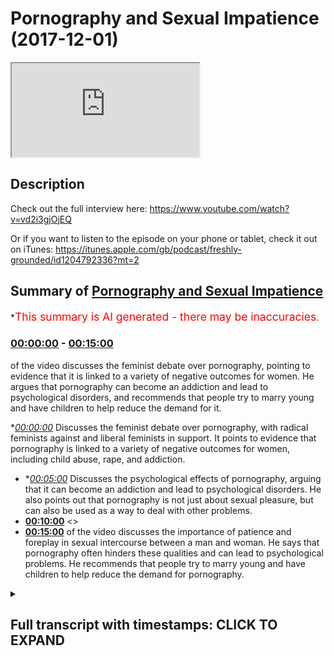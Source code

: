 # Pornography and Sexual Impatience (2017-12-01)

<iframe loading='lazy' src='https://www.youtube.com/embed/MTPwUrTQ-8M'></iframe>

## Description

Check out the full interview here: https://www.youtube.com/watch?v=vd2i3gjOjEQ

Or if you want to listen to the episode on your phone or tablet, check it out on iTunes: https://itunes.apple.com/gb/podcast/freshly-grounded/id1204792336?mt=2

## Summary of [Pornography and Sexual Impatience](https://www.youtube.com/watch?v=MTPwUrTQ-8M)


*<span style="color:red; font-size:125%">This summary is AI generated - there may be inaccuracies</span>.

### [00:00:00](https://www.youtube.com/watch?v=MTPwUrTQ-8M&t=0) - [00:15:00](https://www.youtube.com/watch?v=MTPwUrTQ-8M&t=900)

of the video discusses the feminist debate over pornography, pointing to evidence that it is linked to a variety of negative outcomes for women. He argues that pornography can become an addiction and lead to psychological disorders, and recommends that people try to marry young and have children to help reduce the demand for it.

**[00:00:00](https://www.youtube.com/watch?v=MTPwUrTQ-8M&t=0)* Discusses the feminist debate over pornography, with radical feminists against and liberal feminists in support. It points to evidence that pornography is linked to a variety of negative outcomes for women, including child abuse, rape, and addiction.
* **[00:05:00](https://www.youtube.com/watch?v=MTPwUrTQ-8M&t=300)* Discusses the psychological effects of pornography, arguing that it can become an addiction and lead to psychological disorders. He also points out that pornography is not just about sexual pleasure, but can also be used as a way to deal with other problems.
* **[00:10:00](https://www.youtube.com/watch?v=MTPwUrTQ-8M&t=600)** <>
* **[00:15:00](https://www.youtube.com/watch?v=MTPwUrTQ-8M&t=900)** of the video discusses the importance of patience and foreplay in sexual intercourse between a man and woman. He says that pornography often hinders these qualities and can lead to psychological problems. He recommends that people try to marry young and have children to help reduce the demand for pornography.

<details><summary><h2>Full transcript with timestamps: CLICK TO EXPAND</h2></summary>

[0:00:00](https://youtu.be/MTPwUrTQ-8M?t=0) there are a lot of fits and involved in  
[0:00:04](https://youtu.be/MTPwUrTQ-8M?t=4) just having a phone or just having a  
[0:00:06](https://youtu.be/MTPwUrTQ-8M?t=6) laptop or computer or just have an  
[0:00:08](https://youtu.be/MTPwUrTQ-8M?t=8) internet how does one as a Muslim and  
[0:00:11](https://youtu.be/MTPwUrTQ-8M?t=11) especially with this our audience a lot  
[0:00:13](https://youtu.be/MTPwUrTQ-8M?t=13) of our audience are like young Muslim  
[0:00:14](https://youtu.be/MTPwUrTQ-8M?t=14) brothers and sisters and how would one  
[0:00:16](https://youtu.be/MTPwUrTQ-8M?t=16) tackle such means because we can't  
[0:00:18](https://youtu.be/MTPwUrTQ-8M?t=18) remove access to devices in Tunisia it's  
[0:00:21](https://youtu.be/MTPwUrTQ-8M?t=21) not possible anymore  
[0:00:21](https://youtu.be/MTPwUrTQ-8M?t=21) yeah yeah oh you mean one of the biggest  
[0:00:23](https://youtu.be/MTPwUrTQ-8M?t=23) ones obviously corruptive forces like I  
[0:00:27](https://youtu.be/MTPwUrTQ-8M?t=27) would call is its put on graffia viously  
[0:00:29](https://youtu.be/MTPwUrTQ-8M?t=29) like right and this is I mean I think we  
[0:00:33](https://youtu.be/MTPwUrTQ-8M?t=33) can tackle this because I haven't really  
[0:00:34](https://youtu.be/MTPwUrTQ-8M?t=34) spoken at about this topic properly but  
[0:00:39](https://youtu.be/MTPwUrTQ-8M?t=39) I think we can tackle this topic in  
[0:00:42](https://youtu.be/MTPwUrTQ-8M?t=42) different ways you can think of the so  
[0:00:44](https://youtu.be/MTPwUrTQ-8M?t=44) sure the kind yeah you can say social  
[0:00:47](https://youtu.be/MTPwUrTQ-8M?t=47) effects of pornography yeah and you can  
[0:00:49](https://youtu.be/MTPwUrTQ-8M?t=49) also think about the psychological  
[0:00:50](https://youtu.be/MTPwUrTQ-8M?t=50) effects so kind of to  
[0:00:53](https://youtu.be/MTPwUrTQ-8M?t=53) dichotomize it make it into two  
[0:00:55](https://youtu.be/MTPwUrTQ-8M?t=55) different things students wonder what  
[0:00:57](https://youtu.be/MTPwUrTQ-8M?t=57) sorry social psychological so social is  
[0:01:00](https://youtu.be/MTPwUrTQ-8M?t=60) more to do with obviously the collective  
[0:01:01](https://youtu.be/MTPwUrTQ-8M?t=61) society societal unit and then obviously  
[0:01:03](https://youtu.be/MTPwUrTQ-8M?t=63) psychological we mean more about the  
[0:01:06](https://youtu.be/MTPwUrTQ-8M?t=66) individual fine so talking about the  
[0:01:09](https://youtu.be/MTPwUrTQ-8M?t=69) social is interesting because actually  
[0:01:10](https://youtu.be/MTPwUrTQ-8M?t=70) the feminists disagree upon this and  
[0:01:12](https://youtu.be/MTPwUrTQ-8M?t=72) feminist discourse is actually splinted  
[0:01:15](https://youtu.be/MTPwUrTQ-8M?t=75) on this issue and this is actually  
[0:01:17](https://youtu.be/MTPwUrTQ-8M?t=77) referred to as the the feminist sex  
[0:01:19](https://youtu.be/MTPwUrTQ-8M?t=79) rules whereas or some other good names  
[0:01:22](https://youtu.be/MTPwUrTQ-8M?t=82) like this where so basically feminists  
[0:01:24](https://youtu.be/MTPwUrTQ-8M?t=84) are disagreeing whether pornography is a  
[0:01:26](https://youtu.be/MTPwUrTQ-8M?t=86) good thing or a bad thing okay  
[0:01:28](https://youtu.be/MTPwUrTQ-8M?t=88) so some of them obviously have been very  
[0:01:30](https://youtu.be/MTPwUrTQ-8M?t=90) very much against it like Andrea forget  
[0:01:34](https://youtu.be/MTPwUrTQ-8M?t=94) her surname but she's she's a radical  
[0:01:36](https://youtu.be/MTPwUrTQ-8M?t=96) feminist against pornography  
[0:01:37](https://youtu.be/MTPwUrTQ-8M?t=97) yeah she's against pornography she's  
[0:01:39](https://youtu.be/MTPwUrTQ-8M?t=99) written but just as a side note I'm  
[0:01:40](https://youtu.be/MTPwUrTQ-8M?t=100) probably gonna be buying in I like a lot  
[0:01:42](https://youtu.be/MTPwUrTQ-8M?t=102) and like because I love America I think  
[0:01:45](https://youtu.be/MTPwUrTQ-8M?t=105) you overestimate how intelligent we are  
[0:01:47](https://youtu.be/MTPwUrTQ-8M?t=107) and so sometimes where you I want to I  
[0:01:50](https://youtu.be/MTPwUrTQ-8M?t=110) want to bring that on that you're doing  
[0:01:52](https://youtu.be/MTPwUrTQ-8M?t=112) the right so go ahead keep lying so  
[0:01:54](https://youtu.be/MTPwUrTQ-8M?t=114) basically like the question is this what  
[0:01:57](https://youtu.be/MTPwUrTQ-8M?t=117) what is it a bit all about it was there  
[0:01:58](https://youtu.be/MTPwUrTQ-8M?t=118) was another book very very famous quote  
[0:02:00](https://youtu.be/MTPwUrTQ-8M?t=120) pornified written by Pamela Paul okay  
[0:02:03](https://youtu.be/MTPwUrTQ-8M?t=123) yeah Pamela Paul she Robocop bonafide  
[0:02:05](https://youtu.be/MTPwUrTQ-8M?t=125) and basically she although there are  
[0:02:07](https://youtu.be/MTPwUrTQ-8M?t=127) some methodological like limitations of  
[0:02:10](https://youtu.be/MTPwUrTQ-8M?t=130) the book because that she goes into  
[0:02:11](https://youtu.be/MTPwUrTQ-8M?t=131) sociology and stuff basically argument  
[0:02:13](https://youtu.be/MTPwUrTQ-8M?t=133) is  
[0:02:14](https://youtu.be/MTPwUrTQ-8M?t=134) pornography from a social sociological  
[0:02:15](https://youtu.be/MTPwUrTQ-8M?t=135) perspective it links to rape it links to  
[0:02:19](https://youtu.be/MTPwUrTQ-8M?t=139) child abuse and when we say child abuse  
[0:02:21](https://youtu.be/MTPwUrTQ-8M?t=141) we're talking about well under the age  
[0:02:23](https://youtu.be/MTPwUrTQ-8M?t=143) of 18 like maybe we talked about in  
[0:02:24](https://youtu.be/MTPwUrTQ-8M?t=144) five-year-olds for your or things like  
[0:02:26](https://youtu.be/MTPwUrTQ-8M?t=146) that  
[0:02:26](https://youtu.be/MTPwUrTQ-8M?t=146) we're talking about incest like people  
[0:02:31](https://youtu.be/MTPwUrTQ-8M?t=151) become more interested in people in  
[0:02:33](https://youtu.be/MTPwUrTQ-8M?t=153) their own family stuff like that and  
[0:02:35](https://youtu.be/MTPwUrTQ-8M?t=155) we're talking about things  
[0:02:37](https://youtu.be/MTPwUrTQ-8M?t=157) commodification object objectification  
[0:02:39](https://youtu.be/MTPwUrTQ-8M?t=159) of women yeah so that's the argument  
[0:02:41](https://youtu.be/MTPwUrTQ-8M?t=161) that the kind of you could say radical  
[0:02:43](https://youtu.be/MTPwUrTQ-8M?t=163) feminists or other feminists who  
[0:02:45](https://youtu.be/MTPwUrTQ-8M?t=165) disagree on other people aren't just  
[0:02:46](https://youtu.be/MTPwUrTQ-8M?t=166) family less right who disagree with the  
[0:02:48](https://youtu.be/MTPwUrTQ-8M?t=168) idea of pornography or not on a society  
[0:02:52](https://youtu.be/MTPwUrTQ-8M?t=172) level put forward and actually there was  
[0:02:53](https://youtu.be/MTPwUrTQ-8M?t=173) some very compelling evidence to do that  
[0:02:57](https://youtu.be/MTPwUrTQ-8M?t=177) in terms of how much pornography is  
[0:03:00](https://youtu.be/MTPwUrTQ-8M?t=180) actually linked to to these things that  
[0:03:02](https://youtu.be/MTPwUrTQ-8M?t=182) we've just mentioned it is linked quite  
[0:03:04](https://youtu.be/MTPwUrTQ-8M?t=184) quite a lot and actually the FBI the  
[0:03:08](https://youtu.be/MTPwUrTQ-8M?t=188) amount of cases that they've had to deal  
[0:03:09](https://youtu.be/MTPwUrTQ-8M?t=189) with in terms of child pornography and  
[0:03:12](https://youtu.be/MTPwUrTQ-8M?t=192) child abuse in the last 10 to 20 years  
[0:03:15](https://youtu.be/MTPwUrTQ-8M?t=195) has been expert it's been like  
[0:03:17](https://youtu.be/MTPwUrTQ-8M?t=197) exponential comparative to what came  
[0:03:19](https://youtu.be/MTPwUrTQ-8M?t=199) before it so that's there is strong  
[0:03:21](https://youtu.be/MTPwUrTQ-8M?t=201) evidence that actually because of there  
[0:03:23](https://youtu.be/MTPwUrTQ-8M?t=203) is a physiological psychological and  
[0:03:25](https://youtu.be/MTPwUrTQ-8M?t=205) neurological reasoning behind it so when  
[0:03:28](https://youtu.be/MTPwUrTQ-8M?t=208) someone watches pornography obviously  
[0:03:30](https://youtu.be/MTPwUrTQ-8M?t=210) dopamine is is to create from the brain  
[0:03:32](https://youtu.be/MTPwUrTQ-8M?t=212) and this is going more to the  
[0:03:33](https://youtu.be/MTPwUrTQ-8M?t=213) physiological side of it and they want  
[0:03:35](https://youtu.be/MTPwUrTQ-8M?t=215) to see more and more hardcore stuff and  
[0:03:37](https://youtu.be/MTPwUrTQ-8M?t=217) Ashley becomes an addiction and this is  
[0:03:38](https://youtu.be/MTPwUrTQ-8M?t=218) actually something which is in society  
[0:03:39](https://youtu.be/MTPwUrTQ-8M?t=219) well established even the NHS now they  
[0:03:44](https://youtu.be/MTPwUrTQ-8M?t=224) have they've labeled it as a kind of  
[0:03:47](https://youtu.be/MTPwUrTQ-8M?t=227) psychological disorder a sex addiction  
[0:03:49](https://youtu.be/MTPwUrTQ-8M?t=229) and underneath that pornography  
[0:03:50](https://youtu.be/MTPwUrTQ-8M?t=230) addiction we know that yeah I think yeah  
[0:03:53](https://youtu.be/MTPwUrTQ-8M?t=233) yeah they definitely did I just the DSM  
[0:03:55](https://youtu.be/MTPwUrTQ-8M?t=235) have which is the manual the DSM manual  
[0:03:57](https://youtu.be/MTPwUrTQ-8M?t=237) is the psychological manual that they  
[0:04:00](https://youtu.be/MTPwUrTQ-8M?t=240) renew every decade or so in which which  
[0:04:02](https://youtu.be/MTPwUrTQ-8M?t=242) kind of lists all the psychological  
[0:04:03](https://youtu.be/MTPwUrTQ-8M?t=243) disorders and this is one of them  
[0:04:04](https://youtu.be/MTPwUrTQ-8M?t=244) so pornography is a first first and  
[0:04:07](https://youtu.be/MTPwUrTQ-8M?t=247) foremost a social problem because it it  
[0:04:11](https://youtu.be/MTPwUrTQ-8M?t=251) does more against the the cause of women  
[0:04:13](https://youtu.be/MTPwUrTQ-8M?t=253) it degenerates them it commodifies is  
[0:04:15](https://youtu.be/MTPwUrTQ-8M?t=255) that it qualifies them objectifies them  
[0:04:18](https://youtu.be/MTPwUrTQ-8M?t=258) but also here you have the problem of  
[0:04:20](https://youtu.be/MTPwUrTQ-8M?t=260) you have the problem now we're going on  
[0:04:22](https://youtu.be/MTPwUrTQ-8M?t=262) to the second strand of psychological  
[0:04:24](https://youtu.be/MTPwUrTQ-8M?t=264) problem before we go in psychology gear  
[0:04:26](https://youtu.be/MTPwUrTQ-8M?t=266) are you a mention about feminists who  
[0:04:30](https://youtu.be/MTPwUrTQ-8M?t=270) were anti-pornography or they're  
[0:04:34](https://youtu.be/MTPwUrTQ-8M?t=274) feminists who are pro you yeah there are  
[0:04:36](https://youtu.be/MTPwUrTQ-8M?t=276) feminists there basically usually  
[0:04:37](https://youtu.be/MTPwUrTQ-8M?t=277) liberal feminists and they argue that  
[0:04:39](https://youtu.be/MTPwUrTQ-8M?t=279) women kind of easy the argument is that  
[0:04:40](https://youtu.be/MTPwUrTQ-8M?t=280) you can do everyone with your body and  
[0:04:42](https://youtu.be/MTPwUrTQ-8M?t=282) and the woman expressing herself in that  
[0:04:45](https://youtu.be/MTPwUrTQ-8M?t=285) way should be okay but however the  
[0:04:47](https://youtu.be/MTPwUrTQ-8M?t=287) counter-argument to that is that the  
[0:04:48](https://youtu.be/MTPwUrTQ-8M?t=288) liberal premise as per John Stuart  
[0:04:51](https://youtu.be/MTPwUrTQ-8M?t=291) Mill's and harm principle and stuff like  
[0:04:52](https://youtu.be/MTPwUrTQ-8M?t=292) that is that you're free to do everyone  
[0:04:54](https://youtu.be/MTPwUrTQ-8M?t=294) so long as you don't have anyone else  
[0:04:55](https://youtu.be/MTPwUrTQ-8M?t=295) but the then the counter argument would  
[0:04:57](https://youtu.be/MTPwUrTQ-8M?t=297) be that actually the pornography  
[0:04:58](https://youtu.be/MTPwUrTQ-8M?t=298) industry by degenerating women biker  
[0:05:01](https://youtu.be/MTPwUrTQ-8M?t=301) modifying them objectifying them is not  
[0:05:02](https://youtu.be/MTPwUrTQ-8M?t=302) is harming his home and it's because  
[0:05:05](https://youtu.be/MTPwUrTQ-8M?t=305) it's moving in the direction of rape is  
[0:05:06](https://youtu.be/MTPwUrTQ-8M?t=306) moving in the direction of child abuse  
[0:05:07](https://youtu.be/MTPwUrTQ-8M?t=307) and that's where it becomes a very  
[0:05:09](https://youtu.be/MTPwUrTQ-8M?t=309) serious argument because when you're  
[0:05:10](https://youtu.be/MTPwUrTQ-8M?t=310) saying okay actually pornography has the  
[0:05:13](https://youtu.be/MTPwUrTQ-8M?t=313) effect of a human on a human being  
[0:05:14](https://youtu.be/MTPwUrTQ-8M?t=314) whereby they actually need now to enact  
[0:05:16](https://youtu.be/MTPwUrTQ-8M?t=316) some of the things that they're doing  
[0:05:17](https://youtu.be/MTPwUrTQ-8M?t=317) and they want to go more and more  
[0:05:18](https://youtu.be/MTPwUrTQ-8M?t=318) hardcore and there's evidence of this  
[0:05:20](https://youtu.be/MTPwUrTQ-8M?t=320) whereby it's more likely to reach  
[0:05:22](https://youtu.be/MTPwUrTQ-8M?t=322) pedophilic proportions and it goes to  
[0:05:26](https://youtu.be/MTPwUrTQ-8M?t=326) that extent then we say okay well hold  
[0:05:29](https://youtu.be/MTPwUrTQ-8M?t=329) on now because now we're talking about  
[0:05:30](https://youtu.be/MTPwUrTQ-8M?t=330) children's rights and now we're talking  
[0:05:32](https://youtu.be/MTPwUrTQ-8M?t=332) about other women's rights and we're  
[0:05:33](https://youtu.be/MTPwUrTQ-8M?t=333) talking about human trafficking because  
[0:05:34](https://youtu.be/MTPwUrTQ-8M?t=334) actually there's a link between  
[0:05:35](https://youtu.be/MTPwUrTQ-8M?t=335) pornography in human trafficking and and  
[0:05:38](https://youtu.be/MTPwUrTQ-8M?t=338) and it enhances this entitlement within  
[0:05:40](https://youtu.be/MTPwUrTQ-8M?t=340) men because men become much more  
[0:05:42](https://youtu.be/MTPwUrTQ-8M?t=342) entitled when it comes to pornography  
[0:05:44](https://youtu.be/MTPwUrTQ-8M?t=344) and it's like okay they they have this  
[0:05:47](https://youtu.be/MTPwUrTQ-8M?t=347) sensuality now they want to just click a  
[0:05:50](https://youtu.be/MTPwUrTQ-8M?t=350) button and beat it alized  
[0:05:51](https://youtu.be/MTPwUrTQ-8M?t=351) straight away what is a slice mean it  
[0:05:53](https://youtu.be/MTPwUrTQ-8M?t=353) just means stimulated okay fine  
[0:05:57](https://youtu.be/MTPwUrTQ-8M?t=357) stimulated click the bottom beat it lies  
[0:05:59](https://youtu.be/MTPwUrTQ-8M?t=359) and and basically that's the job done so  
[0:06:02](https://youtu.be/MTPwUrTQ-8M?t=362) that gives them a sense of entitlement  
[0:06:04](https://youtu.be/MTPwUrTQ-8M?t=364) and from that perspective now they they  
[0:06:05](https://youtu.be/MTPwUrTQ-8M?t=365) feel like they can go left right and  
[0:06:07](https://youtu.be/MTPwUrTQ-8M?t=367) center telling women to do things for  
[0:06:09](https://youtu.be/MTPwUrTQ-8M?t=369) them as if they have the right to do  
[0:06:10](https://youtu.be/MTPwUrTQ-8M?t=370) that hierarchy yeah so from notes from a  
[0:06:12](https://youtu.be/MTPwUrTQ-8M?t=372) sociological perspective even even an  
[0:06:14](https://youtu.be/MTPwUrTQ-8M?t=374) even a feminist and Arden radical  
[0:06:17](https://youtu.be/MTPwUrTQ-8M?t=377) feminists like Andrea forget her name  
[0:06:19](https://youtu.be/MTPwUrTQ-8M?t=379) and Iommi I forget her surname as well  
[0:06:22](https://youtu.be/MTPwUrTQ-8M?t=382) but that isn't it and obviously Pamela  
[0:06:24](https://youtu.be/MTPwUrTQ-8M?t=384) Paul and others they all would all argue  
[0:06:26](https://youtu.be/MTPwUrTQ-8M?t=386) that basically this is a this is a  
[0:06:29](https://youtu.be/MTPwUrTQ-8M?t=389) social ill which does does anything does  
[0:06:32](https://youtu.be/MTPwUrTQ-8M?t=392) does more to degenerate the case of  
[0:06:34](https://youtu.be/MTPwUrTQ-8M?t=394) women and to put them under the feet of  
[0:06:38](https://youtu.be/MTPwUrTQ-8M?t=398) the patriarch of foot of the man okay  
[0:06:40](https://youtu.be/MTPwUrTQ-8M?t=400) make sense yeah and then there's a  
[0:06:43](https://youtu.be/MTPwUrTQ-8M?t=403) second strand as you're saying of the  
[0:06:45](https://youtu.be/MTPwUrTQ-8M?t=405) kind of psychological basis of so this  
[0:06:47](https://youtu.be/MTPwUrTQ-8M?t=407) is where it gets really really  
[0:06:48](https://youtu.be/MTPwUrTQ-8M?t=408) interesting and I want to connect this  
[0:06:50](https://youtu.be/MTPwUrTQ-8M?t=410) to sexual intercourse actually generally  
[0:06:52](https://youtu.be/MTPwUrTQ-8M?t=412) speaking because it's about tableau  
[0:06:53](https://youtu.be/MTPwUrTQ-8M?t=413) topic that often Muslims will go by  
[0:06:54](https://youtu.be/MTPwUrTQ-8M?t=414) enough frankly I feel like Muslims today  
[0:06:57](https://youtu.be/MTPwUrTQ-8M?t=417) talk about a less than the Muslims of  
[0:06:58](https://youtu.be/MTPwUrTQ-8M?t=418) yesterday in a sense I feel like there's  
[0:07:00](https://youtu.be/MTPwUrTQ-8M?t=420) a lot in the Quran asan about sexual  
[0:07:02](https://youtu.be/MTPwUrTQ-8M?t=422) intercourse law in the scholarly works  
[0:07:04](https://youtu.be/MTPwUrTQ-8M?t=424) about sexual intercourse but for  
[0:07:06](https://youtu.be/MTPwUrTQ-8M?t=426) cultural reasons basically like we've  
[0:07:08](https://youtu.be/MTPwUrTQ-8M?t=428) made it a taboo topic that we don't talk  
[0:07:09](https://youtu.be/MTPwUrTQ-8M?t=429) about anymore what about those who say  
[0:07:11](https://youtu.be/MTPwUrTQ-8M?t=431) that like like obviously we know the  
[0:07:13](https://youtu.be/MTPwUrTQ-8M?t=433) impact the the importance of shyness in  
[0:07:15](https://youtu.be/MTPwUrTQ-8M?t=435) Iman and that's that kind of a topic as  
[0:07:17](https://youtu.be/MTPwUrTQ-8M?t=437) seen as to be like a shy of speaking  
[0:07:19](https://youtu.be/MTPwUrTQ-8M?t=439) yeah okay I'm not saying speak about all  
[0:07:21](https://youtu.be/MTPwUrTQ-8M?t=441) the time in the Quran says let in the  
[0:07:23](https://youtu.be/MTPwUrTQ-8M?t=443) light layer stamen that allah salla does  
[0:07:25](https://youtu.be/MTPwUrTQ-8M?t=445) not it's not shy from the truth okay so  
[0:07:30](https://youtu.be/MTPwUrTQ-8M?t=450) here this is where i feel like sometimes  
[0:07:32](https://youtu.be/MTPwUrTQ-8M?t=452) it is healthy to talk about these things  
[0:07:34](https://youtu.be/MTPwUrTQ-8M?t=454) fine so let me first of all most say  
[0:07:37](https://youtu.be/MTPwUrTQ-8M?t=457) like psychological terms there's a lot  
[0:07:40](https://youtu.be/MTPwUrTQ-8M?t=460) of research that's been done like i  
[0:07:44](https://youtu.be/MTPwUrTQ-8M?t=464) forget the studies now but basically the  
[0:07:45](https://youtu.be/MTPwUrTQ-8M?t=465) studies that show that basically say  
[0:07:50](https://youtu.be/MTPwUrTQ-8M?t=470) before pornography is a psychological  
[0:07:54](https://youtu.be/MTPwUrTQ-8M?t=474) disorder when it's actually an addiction  
[0:07:56](https://youtu.be/MTPwUrTQ-8M?t=476) yeah even when it's not an addiction it  
[0:07:57](https://youtu.be/MTPwUrTQ-8M?t=477) can become an addiction quite easily and  
[0:07:59](https://youtu.be/MTPwUrTQ-8M?t=479) that is because when someone watches  
[0:08:02](https://youtu.be/MTPwUrTQ-8M?t=482) that stuff basically they become more  
[0:08:03](https://youtu.be/MTPwUrTQ-8M?t=483) accustomed to it and it becomes more  
[0:08:06](https://youtu.be/MTPwUrTQ-8M?t=486) normal for them so they're one more of a  
[0:08:07](https://youtu.be/MTPwUrTQ-8M?t=487) kick next time so it becomes more more  
[0:08:09](https://youtu.be/MTPwUrTQ-8M?t=489) hardcore so this dopamine rush that they  
[0:08:12](https://youtu.be/MTPwUrTQ-8M?t=492) keep wanting drives them to watch it  
[0:08:13](https://youtu.be/MTPwUrTQ-8M?t=493) more and more this is linked by many  
[0:08:16](https://youtu.be/MTPwUrTQ-8M?t=496) like for examples we are called ian  
[0:08:17](https://youtu.be/MTPwUrTQ-8M?t=497) Koerner um he links this with things  
[0:08:21](https://youtu.be/MTPwUrTQ-8M?t=501) like bipolar disorder anxiety and  
[0:08:23](https://youtu.be/MTPwUrTQ-8M?t=503) depression okay why because actually  
[0:08:25](https://youtu.be/MTPwUrTQ-8M?t=505) when you a lot of people when they feel  
[0:08:27](https://youtu.be/MTPwUrTQ-8M?t=507) basically sad to put in a simple way  
[0:08:31](https://youtu.be/MTPwUrTQ-8M?t=511) when they feel sad they watch  
[0:08:32](https://youtu.be/MTPwUrTQ-8M?t=512) pornography or they feel lazy  
[0:08:33](https://youtu.be/MTPwUrTQ-8M?t=513) it was probably a little bored they  
[0:08:35](https://youtu.be/MTPwUrTQ-8M?t=515) watch pornography so when they watch  
[0:08:36](https://youtu.be/MTPwUrTQ-8M?t=516) that what happens is that becomes like  
[0:08:38](https://youtu.be/MTPwUrTQ-8M?t=518) their recourse their psychological  
[0:08:40](https://youtu.be/MTPwUrTQ-8M?t=520) recourse so instead of dealing with the  
[0:08:42](https://youtu.be/MTPwUrTQ-8M?t=522) anxiety that they may a pre-existing  
[0:08:44](https://youtu.be/MTPwUrTQ-8M?t=524) anxiety that they may have think of as a  
[0:08:46](https://youtu.be/MTPwUrTQ-8M?t=526) crack when a win-win screen yeah yeah  
[0:08:48](https://youtu.be/MTPwUrTQ-8M?t=528) instead of dealing with it cognitively I  
[0:08:50](https://youtu.be/MTPwUrTQ-8M?t=530) thinking about it they just  
[0:08:51](https://youtu.be/MTPwUrTQ-8M?t=531) retreated as quick solutions so think of  
[0:08:54](https://youtu.be/MTPwUrTQ-8M?t=534) it like comfort food make sense so  
[0:08:56](https://youtu.be/MTPwUrTQ-8M?t=536) someone who's who's got problems on his  
[0:08:59](https://youtu.be/MTPwUrTQ-8M?t=539) hands  
[0:09:00](https://youtu.be/MTPwUrTQ-8M?t=540) who's got things that they've got to do  
[0:09:01](https://youtu.be/MTPwUrTQ-8M?t=541) instead of dealing with those things or  
[0:09:03](https://youtu.be/MTPwUrTQ-8M?t=543) thinking about this problem you think  
[0:09:04](https://youtu.be/MTPwUrTQ-8M?t=544) about solutions cognitive and  
[0:09:05](https://youtu.be/MTPwUrTQ-8M?t=545) psychological solutions they just like  
[0:09:07](https://youtu.be/MTPwUrTQ-8M?t=547) eating chocolate and slightly indulging  
[0:09:10](https://youtu.be/MTPwUrTQ-8M?t=550) an ice cream right from that perspective  
[0:09:12](https://youtu.be/MTPwUrTQ-8M?t=552) all that does is it kind of puts a cover  
[0:09:14](https://youtu.be/MTPwUrTQ-8M?t=554) and artificial cover of the problem so  
[0:09:16](https://youtu.be/MTPwUrTQ-8M?t=556) actually what this does it gives one a  
[0:09:18](https://youtu.be/MTPwUrTQ-8M?t=558) very quick short-term kind of comfort  
[0:09:22](https://youtu.be/MTPwUrTQ-8M?t=562) and that's what that's what pornography  
[0:09:24](https://youtu.be/MTPwUrTQ-8M?t=564) does so give someone very very quick and  
[0:09:26](https://youtu.be/MTPwUrTQ-8M?t=566) when we say very quick by the way there  
[0:09:28](https://youtu.be/MTPwUrTQ-8M?t=568) are statistics tell us how quick he is  
[0:09:29](https://youtu.be/MTPwUrTQ-8M?t=569) so for example there's one sexual  
[0:09:32](https://youtu.be/MTPwUrTQ-8M?t=572) progress website with BuzzFeed that done  
[0:09:35](https://youtu.be/MTPwUrTQ-8M?t=575) like a study using Google Analytics and  
[0:09:40](https://youtu.be/MTPwUrTQ-8M?t=580) they've basically been able to track how  
[0:09:42](https://youtu.be/MTPwUrTQ-8M?t=582) many people go into pornography websites  
[0:09:43](https://youtu.be/MTPwUrTQ-8M?t=583) and they said about 30% in the UK in the  
[0:09:45](https://youtu.be/MTPwUrTQ-8M?t=585) UK and the West generally are women in  
[0:09:47](https://youtu.be/MTPwUrTQ-8M?t=587) Brazil there was a higher number of  
[0:09:48](https://youtu.be/MTPwUrTQ-8M?t=588) women in the Muslim world a bit less  
[0:09:50](https://youtu.be/MTPwUrTQ-8M?t=590) number of women anyways the point is  
[0:09:52](https://youtu.be/MTPwUrTQ-8M?t=592) there's a lot going on pornography the  
[0:09:54](https://youtu.be/MTPwUrTQ-8M?t=594) the topics are another interesting like  
[0:09:56](https://youtu.be/MTPwUrTQ-8M?t=596) what they actually research and that  
[0:09:58](https://youtu.be/MTPwUrTQ-8M?t=598) could be another thing we could talk  
[0:09:58](https://youtu.be/MTPwUrTQ-8M?t=598) about but they go on it and basically  
[0:10:00](https://youtu.be/MTPwUrTQ-8M?t=600) when they go on the pornography website  
[0:10:01](https://youtu.be/MTPwUrTQ-8M?t=601) they spend on average watching a video  
[0:10:03](https://youtu.be/MTPwUrTQ-8M?t=603) about six minutes 67 minutes so think  
[0:10:06](https://youtu.be/MTPwUrTQ-8M?t=606) about think of it this way a person a  
[0:10:08](https://youtu.be/MTPwUrTQ-8M?t=608) consumer goes on the progress a website  
[0:10:09](https://youtu.be/MTPwUrTQ-8M?t=609) for about six to seven minutes because  
[0:10:11](https://youtu.be/MTPwUrTQ-8M?t=611) that's enough to get them to almost  
[0:10:13](https://youtu.be/MTPwUrTQ-8M?t=613) climax right so so they've kind of six  
[0:10:18](https://youtu.be/MTPwUrTQ-8M?t=618) seven minutes on average according to  
[0:10:19](https://youtu.be/MTPwUrTQ-8M?t=619) this kind of thing and then after that  
[0:10:22](https://youtu.be/MTPwUrTQ-8M?t=622) they they climax by masturbating usually  
[0:10:25](https://youtu.be/MTPwUrTQ-8M?t=625) and then after that they feel they feel  
[0:10:27](https://youtu.be/MTPwUrTQ-8M?t=627) a sense of relief now six to seven  
[0:10:29](https://youtu.be/MTPwUrTQ-8M?t=629) minutes of pleasure is not going to coat  
[0:10:32](https://youtu.be/MTPwUrTQ-8M?t=632) your problem in life right it's not  
[0:10:33](https://youtu.be/MTPwUrTQ-8M?t=633) gonna help your anxiety in life this is  
[0:10:35](https://youtu.be/MTPwUrTQ-8M?t=635) actually and what's really ironic about  
[0:10:37](https://youtu.be/MTPwUrTQ-8M?t=637) it and this links to another problem  
[0:10:38](https://youtu.be/MTPwUrTQ-8M?t=638) sociological problem which actually  
[0:10:40](https://youtu.be/MTPwUrTQ-8M?t=640) Anala  
[0:10:41](https://youtu.be/MTPwUrTQ-8M?t=641) you know it's lava has a cure for this  
[0:10:43](https://youtu.be/MTPwUrTQ-8M?t=643) like it really is interesting I was  
[0:10:46](https://youtu.be/MTPwUrTQ-8M?t=646) gonna ask next to be only Sue's gonna be  
[0:10:47](https://youtu.be/MTPwUrTQ-8M?t=647) if there are people who have this  
[0:10:51](https://youtu.be/MTPwUrTQ-8M?t=651) addiction and they want to stop it Sarah  
[0:10:53](https://youtu.be/MTPwUrTQ-8M?t=653) what did I do right okay so let me just  
[0:10:56](https://youtu.be/MTPwUrTQ-8M?t=656) quickly finish of what I was saying  
[0:10:58](https://youtu.be/MTPwUrTQ-8M?t=658) about in the problem so this issue and  
[0:11:00](https://youtu.be/MTPwUrTQ-8M?t=660) by the way it's not just anxiety and  
[0:11:02](https://youtu.be/MTPwUrTQ-8M?t=662) bipolar disorder and depression it also  
[0:11:04](https://youtu.be/MTPwUrTQ-8M?t=664) links to some side  
[0:11:05](https://youtu.be/MTPwUrTQ-8M?t=665) which I'm not sure how reliable they are  
[0:11:07](https://youtu.be/MTPwUrTQ-8M?t=667) but I can look into it which talks about  
[0:11:09](https://youtu.be/MTPwUrTQ-8M?t=669) reducing the size of the brain actually  
[0:11:11](https://youtu.be/MTPwUrTQ-8M?t=671) reduces so watching being a porn addict  
[0:11:14](https://youtu.be/MTPwUrTQ-8M?t=674) reduces the side size of the physical  
[0:11:16](https://youtu.be/MTPwUrTQ-8M?t=676) human brain it has really neurologically  
[0:11:20](https://youtu.be/MTPwUrTQ-8M?t=680) rewires your brain watching porn I  
[0:11:22](https://youtu.be/MTPwUrTQ-8M?t=682) realize it's a serious addiction like  
[0:11:24](https://youtu.be/MTPwUrTQ-8M?t=684) you can be addicted to things that  
[0:11:25](https://youtu.be/MTPwUrTQ-8M?t=685) people don't realize they committed for  
[0:11:26](https://youtu.be/MTPwUrTQ-8M?t=686) example sugar people can be addicted to  
[0:11:28](https://youtu.be/MTPwUrTQ-8M?t=688) sugar even from a secular perspective  
[0:11:29](https://youtu.be/MTPwUrTQ-8M?t=689) here I'm talking from a secular  
[0:11:30](https://youtu.be/MTPwUrTQ-8M?t=690) perspective we know spiritually is Haram  
[0:11:33](https://youtu.be/MTPwUrTQ-8M?t=693) I'm not gonna say this because everyone  
[0:11:34](https://youtu.be/MTPwUrTQ-8M?t=694) knows it like okay it's a program is  
[0:11:35](https://youtu.be/MTPwUrTQ-8M?t=695) Haram of course we know it's prohibited  
[0:11:37](https://youtu.be/MTPwUrTQ-8M?t=697) in Islam for so many reasons right so  
[0:11:39](https://youtu.be/MTPwUrTQ-8M?t=699) that's why I'm not going down that route  
[0:11:40](https://youtu.be/MTPwUrTQ-8M?t=700) because everyone has heard this before  
[0:11:42](https://youtu.be/MTPwUrTQ-8M?t=702) you know even as a Christian you would  
[0:11:45](https://youtu.be/MTPwUrTQ-8M?t=705) have her in the Bible it says that  
[0:11:46](https://youtu.be/MTPwUrTQ-8M?t=706) you're looking at a woman lustfully is  
[0:11:48](https://youtu.be/MTPwUrTQ-8M?t=708) like it's like committing adultery with  
[0:11:50](https://youtu.be/MTPwUrTQ-8M?t=710) her you know Jesus so it's well known  
[0:11:53](https://youtu.be/MTPwUrTQ-8M?t=713) like in religious faiths that this is a  
[0:11:54](https://youtu.be/MTPwUrTQ-8M?t=714) bad is a bad thing right Haram  
[0:11:55](https://youtu.be/MTPwUrTQ-8M?t=715) well-known but he was talking like even  
[0:11:58](https://youtu.be/MTPwUrTQ-8M?t=718) from a secular perspective a porn addict  
[0:12:00](https://youtu.be/MTPwUrTQ-8M?t=720) is a depressed anxious  
[0:12:02](https://youtu.be/MTPwUrTQ-8M?t=722) bipolar disorder like it's possible for  
[0:12:05](https://youtu.be/MTPwUrTQ-8M?t=725) a person to have a Bible is in surah  
[0:12:07](https://youtu.be/MTPwUrTQ-8M?t=727) kind of person he's at risk or she's at  
[0:12:10](https://youtu.be/MTPwUrTQ-8M?t=730) risk so that's the that's the issue and  
[0:12:13](https://youtu.be/MTPwUrTQ-8M?t=733) what is even worse than this is and this  
[0:12:15](https://youtu.be/MTPwUrTQ-8M?t=735) is the Iranian that goes back to  
[0:12:16](https://youtu.be/MTPwUrTQ-8M?t=736) discussion we have about feminism is  
[0:12:18](https://youtu.be/MTPwUrTQ-8M?t=738) that 29% and I'll try get you to study  
[0:12:22](https://youtu.be/MTPwUrTQ-8M?t=742) hopefully on my phone something I might  
[0:12:23](https://youtu.be/MTPwUrTQ-8M?t=743) have a note something wonders listen to  
[0:12:26](https://youtu.be/MTPwUrTQ-8M?t=746) this right 29 percent of women who  
[0:12:30](https://youtu.be/MTPwUrTQ-8M?t=750) report like this sociological studies  
[0:12:32](https://youtu.be/MTPwUrTQ-8M?t=752) done in America and one of the  
[0:12:33](https://youtu.be/MTPwUrTQ-8M?t=753) universities yeah and they said over  
[0:12:36](https://youtu.be/MTPwUrTQ-8M?t=756) seventy five percent of men when they  
[0:12:38](https://youtu.be/MTPwUrTQ-8M?t=758) have sexual intercourse they climax but  
[0:12:40](https://youtu.be/MTPwUrTQ-8M?t=760) basically near the climax yeah and 29  
[0:12:45](https://youtu.be/MTPwUrTQ-8M?t=765) less than 29 percent of women climax one  
[0:12:47](https://youtu.be/MTPwUrTQ-8M?t=767) of the issues is this is because men  
[0:12:49](https://youtu.be/MTPwUrTQ-8M?t=769) remember men other majority consumers of  
[0:12:52](https://youtu.be/MTPwUrTQ-8M?t=772) pornography right so men of the majority  
[0:12:54](https://youtu.be/MTPwUrTQ-8M?t=774) was a problem so for that reason they  
[0:12:56](https://youtu.be/MTPwUrTQ-8M?t=776) used to that instant gratification one  
[0:12:59](https://youtu.be/MTPwUrTQ-8M?t=779) of the side effects of pornography is  
[0:13:01](https://youtu.be/MTPwUrTQ-8M?t=781) that actually hinders someone's sexual  
[0:13:03](https://youtu.be/MTPwUrTQ-8M?t=783) life as we know so this action and there  
[0:13:05](https://youtu.be/MTPwUrTQ-8M?t=785) was a study done by like it is this  
[0:13:07](https://youtu.be/MTPwUrTQ-8M?t=787) thing this is organized to include J AMA  
[0:13:10](https://youtu.be/MTPwUrTQ-8M?t=790) yeah JAMA  
[0:13:11](https://youtu.be/MTPwUrTQ-8M?t=791) I don't know how to pronounce it I have  
[0:13:13](https://youtu.be/MTPwUrTQ-8M?t=793) a gamma or de ma and they said that  
[0:13:16](https://youtu.be/MTPwUrTQ-8M?t=796) basically  
[0:13:18](https://youtu.be/MTPwUrTQ-8M?t=798) that watching photography excessively it  
[0:13:21](https://youtu.be/MTPwUrTQ-8M?t=801) does sexual activity so basically when  
[0:13:23](https://youtu.be/MTPwUrTQ-8M?t=803) you watch more of it you become less  
[0:13:25](https://youtu.be/MTPwUrTQ-8M?t=805) pleasured with sex sex because this is  
[0:13:28](https://youtu.be/MTPwUrTQ-8M?t=808) try of straightforward finding right now  
[0:13:33](https://youtu.be/MTPwUrTQ-8M?t=813) how do you compare this and why am i  
[0:13:34](https://youtu.be/MTPwUrTQ-8M?t=814) mentioning this is really interesting  
[0:13:35](https://youtu.be/MTPwUrTQ-8M?t=815) why because the Prophet Mohammed I said  
[0:13:38](https://youtu.be/MTPwUrTQ-8M?t=818) he actually gave us guidance on how to  
[0:13:40](https://youtu.be/MTPwUrTQ-8M?t=820) have sexual intercourse okay now this  
[0:13:43](https://youtu.be/MTPwUrTQ-8M?t=823) might sound a bit taboo a bit weird a  
[0:13:45](https://youtu.be/MTPwUrTQ-8M?t=825) bit whatever but when you consider the  
[0:13:48](https://youtu.be/MTPwUrTQ-8M?t=828) state of affairs in the Western world  
[0:13:50](https://youtu.be/MTPwUrTQ-8M?t=830) because this these studies are kind of  
[0:13:51](https://youtu.be/MTPwUrTQ-8M?t=831) like a microcosm of the Western world  
[0:13:53](https://youtu.be/MTPwUrTQ-8M?t=833) and I'm not saying that every man can't  
[0:13:55](https://youtu.be/MTPwUrTQ-8M?t=835) satisfied like a jury of men kansai  
[0:13:57](https://youtu.be/MTPwUrTQ-8M?t=837) women in the West because that would be  
[0:14:00](https://youtu.be/MTPwUrTQ-8M?t=840) quite fashionable to say that and I  
[0:14:01](https://youtu.be/MTPwUrTQ-8M?t=841) don't think a small-scale sociological  
[0:14:03](https://youtu.be/MTPwUrTQ-8M?t=843) experiment could prove that but what I  
[0:14:06](https://youtu.be/MTPwUrTQ-8M?t=846) am saying is that there's a stress in  
[0:14:09](https://youtu.be/MTPwUrTQ-8M?t=849) Islam because a lot of people you know  
[0:14:11](https://youtu.be/MTPwUrTQ-8M?t=851) they had these says that if a woman  
[0:14:13](https://youtu.be/MTPwUrTQ-8M?t=853) doesn't give her husband sexual  
[0:14:15](https://youtu.be/MTPwUrTQ-8M?t=855) intercourse that the Angels will cut yes  
[0:14:17](https://youtu.be/MTPwUrTQ-8M?t=857) yes okay a lot of people quote down say  
[0:14:21](https://youtu.be/MTPwUrTQ-8M?t=861) well how comes is not an equivalent for  
[0:14:22](https://youtu.be/MTPwUrTQ-8M?t=862) the women yeah they they have not read  
[0:14:25](https://youtu.be/MTPwUrTQ-8M?t=865) the Islamic corpus because actually  
[0:14:26](https://youtu.be/MTPwUrTQ-8M?t=866) there is so many I had he is talking  
[0:14:28](https://youtu.be/MTPwUrTQ-8M?t=868) about the importance of a man pleasuring  
[0:14:30](https://youtu.be/MTPwUrTQ-8M?t=870) the woman okay so for example like  
[0:14:34](https://youtu.be/MTPwUrTQ-8M?t=874) Muslims are given guidance and it's a  
[0:14:37](https://youtu.be/MTPwUrTQ-8M?t=877) discourse of how to pleasure a woman and  
[0:14:41](https://youtu.be/MTPwUrTQ-8M?t=881) some of the guidance is are mentioned by  
[0:14:42](https://youtu.be/MTPwUrTQ-8M?t=882) bloheim Josiah and his is a book his  
[0:14:44](https://youtu.be/MTPwUrTQ-8M?t=884) code zel mad  
[0:14:46](https://youtu.be/MTPwUrTQ-8M?t=886) obviously he wrote a book would burn  
[0:14:49](https://youtu.be/MTPwUrTQ-8M?t=889) every anyways in Mohammed Aziz  
[0:14:51](https://youtu.be/MTPwUrTQ-8M?t=891) old-school scholar and he based on a  
[0:14:53](https://youtu.be/MTPwUrTQ-8M?t=893) hadith some of the things like for  
[0:14:55](https://youtu.be/MTPwUrTQ-8M?t=895) example and a woman the person is a  
[0:14:59](https://youtu.be/MTPwUrTQ-8M?t=899) hadith which invited by Muslim a  
[0:15:02](https://youtu.be/MTPwUrTQ-8M?t=902) database in various Muslim aphid and  
[0:15:03](https://youtu.be/MTPwUrTQ-8M?t=903) that's a hot no hazama  
[0:15:05](https://youtu.be/MTPwUrTQ-8M?t=905) it says that the proper house is a kanay  
[0:15:07](https://youtu.be/MTPwUrTQ-8M?t=907) a masala say he is to suck please read  
[0:15:10](https://youtu.be/MTPwUrTQ-8M?t=910) what they suck the tongue of Aisha or  
[0:15:12](https://youtu.be/MTPwUrTQ-8M?t=912) Delilah so one of the recommended  
[0:15:14](https://youtu.be/MTPwUrTQ-8M?t=914) practices of a man before engaging in  
[0:15:16](https://youtu.be/MTPwUrTQ-8M?t=916) sexual intercourse of a woman is to kiss  
[0:15:19](https://youtu.be/MTPwUrTQ-8M?t=919) her and to basically use his tongue  
[0:15:22](https://youtu.be/MTPwUrTQ-8M?t=922) while she's doing that and I just might  
[0:15:24](https://youtu.be/MTPwUrTQ-8M?t=924) sound a bit how many times have you  
[0:15:25](https://youtu.be/MTPwUrTQ-8M?t=925) heard that have you heard this never  
[0:15:26](https://youtu.be/MTPwUrTQ-8M?t=926) never okay so but is it important it's  
[0:15:28](https://youtu.be/MTPwUrTQ-8M?t=928) important because actually this is the  
[0:15:30](https://youtu.be/MTPwUrTQ-8M?t=930) rights of women these are right  
[0:15:31](https://youtu.be/MTPwUrTQ-8M?t=931) you know what I mean like you say if if  
[0:15:33](https://youtu.be/MTPwUrTQ-8M?t=933) something is up or if it's part of the  
[0:15:36](https://youtu.be/MTPwUrTQ-8M?t=936) region we should be psyched try to  
[0:15:36](https://youtu.be/MTPwUrTQ-8M?t=936) discuss religion itself right it's it's  
[0:15:39](https://youtu.be/MTPwUrTQ-8M?t=939) just it's definitely actually a taboo  
[0:15:41](https://youtu.be/MTPwUrTQ-8M?t=941) subject it's he's definitely weird but  
[0:15:45](https://youtu.be/MTPwUrTQ-8M?t=945) we look women are being oppressed  
[0:15:48](https://youtu.be/MTPwUrTQ-8M?t=948) seriously I think it's appropriate I  
[0:15:50](https://youtu.be/MTPwUrTQ-8M?t=950) think it's good to try and light on  
[0:15:52](https://youtu.be/MTPwUrTQ-8M?t=952) something right he's I'm sure he's a  
[0:15:53](https://youtu.be/MTPwUrTQ-8M?t=953) situation full of people's I think it's  
[0:15:55](https://youtu.be/MTPwUrTQ-8M?t=955) healthy just have a little jab but I'm  
[0:15:57](https://youtu.be/MTPwUrTQ-8M?t=957) not  
[0:15:58](https://youtu.be/MTPwUrTQ-8M?t=958) jab area which is in Cyprus a Muslim I  
[0:16:01](https://youtu.be/MTPwUrTQ-8M?t=961) think both where the promoter said he  
[0:16:04](https://youtu.be/MTPwUrTQ-8M?t=964) said to jabber why don't you marry why  
[0:16:06](https://youtu.be/MTPwUrTQ-8M?t=966) didn't you marry like a virgin so that  
[0:16:07](https://youtu.be/MTPwUrTQ-8M?t=967) she can play with you and you can play  
[0:16:08](https://youtu.be/MTPwUrTQ-8M?t=968) with her so the idea of playing for play  
[0:16:13](https://youtu.be/MTPwUrTQ-8M?t=973) is really really emphasized in in the  
[0:16:16](https://youtu.be/MTPwUrTQ-8M?t=976) Islamic discourse with women like a man  
[0:16:18](https://youtu.be/MTPwUrTQ-8M?t=978) fought like foreplay  
[0:16:19](https://youtu.be/MTPwUrTQ-8M?t=979) kissing using tongue touching this kind  
[0:16:22](https://youtu.be/MTPwUrTQ-8M?t=982) of thing is very very important it's  
[0:16:24](https://youtu.be/MTPwUrTQ-8M?t=984) from the air dev of Jamel it's really  
[0:16:27](https://youtu.be/MTPwUrTQ-8M?t=987) poor  
[0:16:27](https://youtu.be/MTPwUrTQ-8M?t=987) now the thing is will Prague refer  
[0:16:29](https://youtu.be/MTPwUrTQ-8M?t=989) culture what we've discussed kind of  
[0:16:30](https://youtu.be/MTPwUrTQ-8M?t=990) here like is a man is unable to be  
[0:16:32](https://youtu.be/MTPwUrTQ-8M?t=992) patient right because Robert said that  
[0:16:34](https://youtu.be/MTPwUrTQ-8M?t=994) he's used to instant being tittle eyes  
[0:16:38](https://youtu.be/MTPwUrTQ-8M?t=998) instantly he's used to being show that  
[0:16:45](https://youtu.be/MTPwUrTQ-8M?t=1005) right so because of that he's got that  
[0:16:47](https://youtu.be/MTPwUrTQ-8M?t=1007) entitlement he just wants to literally  
[0:16:49](https://youtu.be/MTPwUrTQ-8M?t=1009) finish the job get that he get he wants  
[0:16:51](https://youtu.be/MTPwUrTQ-8M?t=1011) to get pleasure for himself it doesn't  
[0:16:52](https://youtu.be/MTPwUrTQ-8M?t=1012) really care he is not concerned with  
[0:16:55](https://youtu.be/MTPwUrTQ-8M?t=1015) pleasure for his other half in Islam is  
[0:16:56](https://youtu.be/MTPwUrTQ-8M?t=1016) Haram okay and one of the major sin and  
[0:16:59](https://youtu.be/MTPwUrTQ-8M?t=1019) what in fact doing that consistently may  
[0:17:02](https://youtu.be/MTPwUrTQ-8M?t=1022) give a woman a right to divorce a man  
[0:17:03](https://youtu.be/MTPwUrTQ-8M?t=1023) okay so basically what I'm trying to say  
[0:17:06](https://youtu.be/MTPwUrTQ-8M?t=1026) long story short is that pornography  
[0:17:07](https://youtu.be/MTPwUrTQ-8M?t=1027) actually hinders your psychological  
[0:17:09](https://youtu.be/MTPwUrTQ-8M?t=1029) well-being the sociological environment  
[0:17:10](https://youtu.be/MTPwUrTQ-8M?t=1030) and your sex life so all the things you  
[0:17:12](https://youtu.be/MTPwUrTQ-8M?t=1032) want to get from Sirte from from  
[0:17:14](https://youtu.be/MTPwUrTQ-8M?t=1034) pornography you end up getting the  
[0:17:15](https://youtu.be/MTPwUrTQ-8M?t=1035) opposite of it right from a secular  
[0:17:17](https://youtu.be/MTPwUrTQ-8M?t=1037) perspective we're always in reaching  
[0:17:18](https://youtu.be/MTPwUrTQ-8M?t=1038) islamia but I'm saying everything that  
[0:17:19](https://youtu.be/MTPwUrTQ-8M?t=1039) you want from pornography it's as simple  
[0:17:22](https://youtu.be/MTPwUrTQ-8M?t=1042) as this  
[0:17:22](https://youtu.be/MTPwUrTQ-8M?t=1042) everything you're seeking in pornography  
[0:17:24](https://youtu.be/MTPwUrTQ-8M?t=1044) you end up getting the opposite of it  
[0:17:26](https://youtu.be/MTPwUrTQ-8M?t=1046) you want love you want happiness you  
[0:17:29](https://youtu.be/MTPwUrTQ-8M?t=1049) want sexual enjoyment you end up getting  
[0:17:31](https://youtu.be/MTPwUrTQ-8M?t=1051) anxiety depression and you end up  
[0:17:33](https://youtu.be/MTPwUrTQ-8M?t=1053) getting a lack of enjoyment in your sex  
[0:17:36](https://youtu.be/MTPwUrTQ-8M?t=1056) life so that's basically the end of it  
[0:17:38](https://youtu.be/MTPwUrTQ-8M?t=1058) so first and foremost if anyone is  
[0:17:40](https://youtu.be/MTPwUrTQ-8M?t=1060) trying to stop pornography they have to  
[0:17:43](https://youtu.be/MTPwUrTQ-8M?t=1063) be acquainted with those facts and they  
[0:17:45](https://youtu.be/MTPwUrTQ-8M?t=1065) have  
[0:17:45](https://youtu.be/MTPwUrTQ-8M?t=1065) have real reason right to stop and the  
[0:17:48](https://youtu.be/MTPwUrTQ-8M?t=1068) reason must be is that it's bad for my  
[0:17:49](https://youtu.be/MTPwUrTQ-8M?t=1069) spiritual life obviously you know why  
[0:17:51](https://youtu.be/MTPwUrTQ-8M?t=1071) I'm not gonna tell you why it's better  
[0:17:52](https://youtu.be/MTPwUrTQ-8M?t=1072) for a spiritual you guys know why it's  
[0:17:54](https://youtu.be/MTPwUrTQ-8M?t=1074) bad for your spiritual life is various  
[0:17:55](https://youtu.be/MTPwUrTQ-8M?t=1075) psychological health and spirit of  
[0:17:57](https://youtu.be/MTPwUrTQ-8M?t=1077) society that's a good that's a good  
[0:17:59](https://youtu.be/MTPwUrTQ-8M?t=1079) enough reason to stop anyone from doing  
[0:18:01](https://youtu.be/MTPwUrTQ-8M?t=1081) anything in my opinion  
[0:18:02](https://youtu.be/MTPwUrTQ-8M?t=1082) agreed you give me yes and you know what  
[0:18:05](https://youtu.be/MTPwUrTQ-8M?t=1085) the solution for it is as in the crime  
[0:18:07](https://youtu.be/MTPwUrTQ-8M?t=1087) sudden to burn every is sexual  
[0:18:09](https://youtu.be/MTPwUrTQ-8M?t=1089) intercourse now this might sound a bit  
[0:18:14](https://youtu.be/MTPwUrTQ-8M?t=1094) what are we talking about fiction to  
[0:18:15](https://youtu.be/MTPwUrTQ-8M?t=1095) cover you to this it's not really a  
[0:18:17](https://youtu.be/MTPwUrTQ-8M?t=1097) solution as well because I'm not saying  
[0:18:18](https://youtu.be/MTPwUrTQ-8M?t=1098) but one of the preventative measures one  
[0:18:20](https://youtu.be/MTPwUrTQ-8M?t=1100) of the things that we should be aspiring  
[0:18:21](https://youtu.be/MTPwUrTQ-8M?t=1101) for as the problem has a sedative not  
[0:18:23](https://youtu.be/MTPwUrTQ-8M?t=1103) best he says yeah my shall have all  
[0:18:27](https://youtu.be/MTPwUrTQ-8M?t=1107) young people who can who ever can of you  
[0:18:29](https://youtu.be/MTPwUrTQ-8M?t=1109) and everybody said whoever can - the  
[0:18:31](https://youtu.be/MTPwUrTQ-8M?t=1111) diamond comb yeah whoever can of you get  
[0:18:35](https://youtu.be/MTPwUrTQ-8M?t=1115) married let them get married then a car  
[0:18:37](https://youtu.be/MTPwUrTQ-8M?t=1117) in Islamic Tamil in Islamic terms is  
[0:18:41](https://youtu.be/MTPwUrTQ-8M?t=1121) actually a very easy you know this is a  
[0:18:43](https://youtu.be/MTPwUrTQ-8M?t=1123) very easy thing is ever a process  
</details>